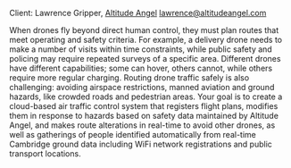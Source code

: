 Client: Lawrence Gripper, [Altitude Angel](Altitude_Angel "wikilink")
<lawrence@altitudeangel.com>

When drones fly beyond direct human control, they must plan routes that
meet operating and safety criteria. For example, a delivery drone needs
to make a number of visits within time constraints, while public safety
and policing may require repeated surveys of a specific area. Different
drones have different capabilities; some can hover, others cannot, while
others require more regular charging. Routing drone traffic safely is
also challenging: avoiding airspace restrictions, manned aviation and
ground hazards, like crowded roads and pedestrian areas. Your goal is to
create a cloud-based air traffic control system that registers flight
plans, modifies them in response to hazards based on safety data
maintained by Altitude Angel, and makes route alterations in real-time
to avoid other drones, as well as gatherings of people identified
automatically from real-time Cambridge ground data including WiFi
network registrations and public transport locations.